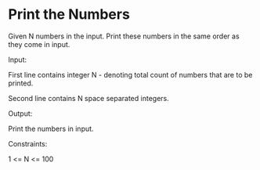 # Print the Numbers

Given N numbers in the input. Print these numbers in the same order as they come in input.

Input:

First line contains integer N - denoting total count of numbers that are to be printed.

Second line contains N space separated integers.

Output:

Print the numbers in input.

Constraints:

1 <= N <= 100
